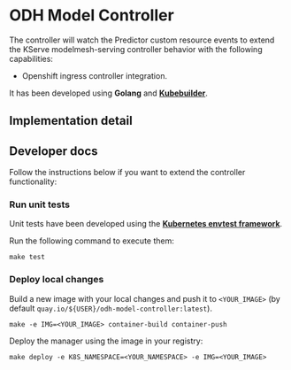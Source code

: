 # ODH Model Controller

The controller will watch the Predictor custom resource events to
extend the KServe modelmesh-serving controller behavior with the following
capabilities:

- Openshift ingress controller integration.

It has been developed using **Golang** and
**[Kubebuilder](https://book.kubebuilder.io/quick-start.html)**.

## Implementation detail



## Developer docs

Follow the instructions below if you want to extend the controller
functionality:

### Run unit tests

Unit tests have been developed using the [**Kubernetes envtest
framework**](https://pkg.go.dev/sigs.k8s.io/controller-runtime/pkg/envtest).

Run the following command to execute them:

```shell
make test
```

### Deploy local changes

Build a new image with your local changes and push it to `<YOUR_IMAGE>` (by
default `quay.io/${USER}/odh-model-controller:latest`).

```shell
make -e IMG=<YOUR_IMAGE> container-build container-push
```

Deploy the manager using the image in your registry:

```shell
make deploy -e K8S_NAMESPACE=<YOUR_NAMESPACE> -e IMG=<YOUR_IMAGE>
```